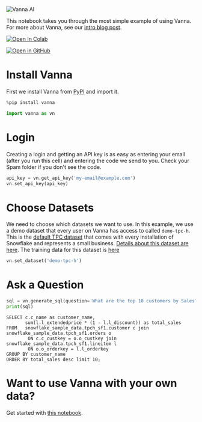 ![Vanna AI](https://img.vanna.ai/vanna-starter.svg)

This notebook takes you through the most simple example of using Vanna. For more about Vanna, see our [intro blog post](https://medium.com/vanna-ai/intro-to-vanna-a-python-based-ai-sql-co-pilot-218c25b19c6a).

[![Open In Colab](https://colab.research.google.com/assets/colab-badge.svg)](https://colab.research.google.com/github/vanna-ai/vanna-py/blob/main/notebooks/vn-starter.ipynb)

[![Open in GitHub](https://img.vanna.ai/github.svg)](https://github.com/vanna-ai/vanna-py/blob/main/notebooks/vn-starter.ipynb)

# Install Vanna
First we install Vanna from [PyPI](https://pypi.org/project/vanna/) and import it.


```python
%pip install vanna
```


```python
import vanna as vn
```

# Login
Creating a login and getting an API key is as easy as entering your email (after you run this cell) and entering the code we send to you. Check your Spam folder if you don't see the code.


```python
api_key = vn.get_api_key('my-email@example.com')
vn.set_api_key(api_key)
```

# Choose Datasets
We need to choose which datasets we want to use. In this example, we use a demo dataset that every user on Vanna has access to called `demo-tpc-h`. This is the [default TPC dataset](https://www.tpc.org/tpch/) that comes with every installation of Snowflake and represents a small business. [Details about this dataset are here](https://docs.snowflake.com/en/user-guide/sample-data-tpch). The training data for this dataset is [here](https://github.com/vanna-ai/vanna-training-queries/blob/main/tpc-h/questions.json)


```python
vn.set_dataset('demo-tpc-h')
```

# Ask a Question


```python
sql = vn.generate_sql(question='What are the top 10 customers by Sales?')
print(sql)
```

    SELECT c.c_name as customer_name,
           sum(l.l_extendedprice * (1 - l.l_discount)) as total_sales
    FROM   snowflake_sample_data.tpch_sf1.customer c join snowflake_sample_data.tpch_sf1.orders o
            ON c.c_custkey = o.o_custkey join snowflake_sample_data.tpch_sf1.lineitem l
            ON o.o_orderkey = l.l_orderkey
    GROUP BY customer_name
    ORDER BY total_sales desc limit 10;


# Want to use Vanna with your own data?

Get started with [this notebook](https://github.com/vanna-ai/vanna-py/blob/main/notebooks/vn-training.ipynb).


